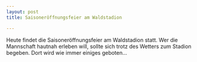 ```yaml
---
layout: post
title: Saisoneröffnungsfeier am Waldstadion

---
```


Heute findet die Saisoneröffnungsfeier am Waldstadion statt. Wer die Mannschaft hautnah erleben will, sollte sich trotz des Wetters zum Stadion begeben. Dort wird wie immer einiges geboten...


